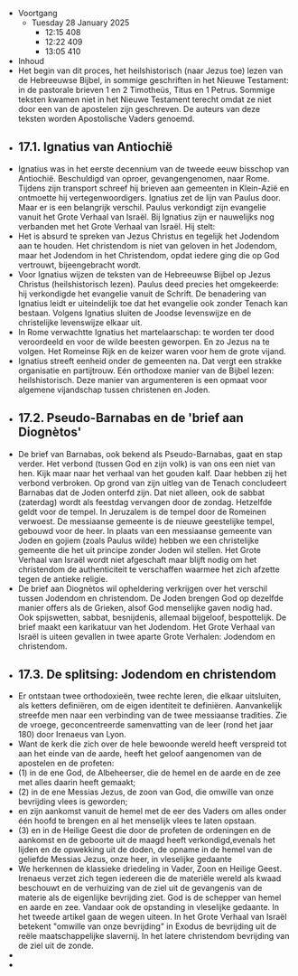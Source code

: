 - Voortgang
	- Tuesday 28 January 2025
		- 12:15 408
		- 12:22 409
		- 13:05 410
- Inhoud
- Het begin van dit proces, het heilshistorisch (naar Jezus toe) lezen van de Hebreeuwse Bijbel, in sommige geschriften in het Nieuwe Testament: in de pastorale brieven 1 en 2 Timotheüs, Titus en 1 Petrus. Sommige teksten kwamen niet in het Nieuwe Testament terecht omdat ze niet door een van de apostelen zijn geschreven. De auteurs van deze teksten worden Apostolische Vaders genoemd.
- ## 17.1. Ignatius van Antiochië
- Ignatius was in het eerste decennium van de tweede eeuw bisschop van Antiochië. Beschuldigd van oproer, gevangengenomen, naar Rome. Tijdens zijn transport schreef hij brieven aan gemeenten in Klein-Azië en ontmoette hij vertegenwoordigers. Ignatius zet de lijn van Paulus door. Maar er is een belangrijk verschil. Paulus verkondigt zijn evangelie vanuit het Grote Verhaal van Israël. Bij Ignatius zijn er nauwelijks nog verbanden met het Grote Verhaal van Israël. Hij stelt:
- Het is absurd te spreken van Jezus Christus
  en tegelijk het Jodendom aan te houden.
  Het christendom is niet van geloven in het Jodendom,
  maar het Jodendom in het Christendom,
  opdat iedere ging die op God vertrouwt, bijeengebracht wordt.
- Voor Ignatius wijzen de teksten van de Hebreeuwse Bijbel op Jezus Christus (heilshistorisch lezen). Paulus deed precies het omgekeerde: hij verkondigde het evangelie vanuit de Schrift. De benadering van Ignatius leidt er uiteindelijk toe dat het evangelie ook zonder Tenach kan bestaan. Volgens Ignatius sluiten de Joodse levenswijze en de christelijke levenswijze elkaar uit.
- In Rome verwachtte Ignatius het martelaarschap: te worden ter dood veroordeeld en voor de wilde beesten geworpen. En zo Jezus na te volgen. Het Romeinse Rijk en de keizer waren voor hem de grote vijand.
- Ignatius streeft eenheid onder de gemeenten na. Dat vergt een strakke organisatie en partijtrouw. Eén orthodoxe manier van de Bijbel lezen: heilshistorisch. Deze manier van argumenteren is een opmaat voor algemene vijandschap tussen christenen en Joden.
- ## 17.2. Pseudo-Barnabas en de 'brief aan Diognètos'
- De brief van Barnabas, ook bekend als Pseudo-Barnabas, gaat en stap verder. Het verbond (tussen God en zijn volk) is van ons een niet van hen. Kijk maar naar het verhaal van het gouden kalf. Daar hebben zij het verbond verbroken. Op grond van zijn uitleg van de Tenach concludeert Barnabas dat de Joden onterfd zijn. Dat niet alleen, ook de sabbat (zaterdag) wordt als feestdag vervangen door de zondag. Hetzelfde geldt voor de tempel. In Jeruzalem is de tempel door de Romeinen verwoest. De messiaanse gemeente is de nieuwe geestelijke tempel, gebouwd voor de heer. In plaats van een messiaanse gemeente van Joden en gojiem (zoals Paulus wilde) hebben we een christelijke gemeente die het uit principe zonder Joden wil stellen. Het Grote Verhaal van Israël wordt niet afgeschaft maar blijft nodig om het christendom de authenticiteit te verschaffen waarmee het zich afzette tegen de antieke religie.
- De brief aan Diognètos wil opheldering verkrijgen over het verschil tussen Jodendom en christendom. De Joden brengen God op dezelfde manier offers als de Grieken, alsof God menselijke gaven nodig had. Ook spijswetten, sabbat, besnijdenis, allemaal bijgeloof, bespottelijk. De brief maakt een karikatuur van het Jodendom. Het Grote Verhaal van Israël is uiteen gevallen in twee aparte Grote Verhalen: Jodendom en christendom.
- ## 17.3. De splitsing: Jodendom en christendom
- Er ontstaan twee orthodoxieën, twee rechte leren, die elkaar uitsluiten, als ketters definiëren, om de eigen identiteit te definiëren. Aanvankelijk streefde men naar een verbinding van de twee messiaanse tradities. Zie de vroege, geconcentreerde samenvatting van de leer (rond het jaar 180) door Irenaeus van Lyon.
- Want de kerk die zich over de hele bewoonde wereld heeft verspreid tot aan het einde van de aarde,
  heeft het geloof aangenomen van de apostelen en de profeten:
- (1) in de ene God, de Albeheerser,
  die de hemel en de aarde en de zee met alles daarin heeft gemaakt;
- (2) in de ene Messias Jezus, de zoon van God,
  die omwille van onze bevrijding vlees is geworden;
- en zijn aankomst vanuit de hemel met de eer des Vaders
  om alles onder één hoofd te brengen
  en al het menselijk vlees te laten opstaan.
- (3) en in de Heilige Geest
  die door de profeten de ordeningen en de aankomst en de geboorte uit de maagd heeft verkondigd,evenals het lijden en de opwekking uit de doden,
  de opname in de hemel van de geliefde Messias Jezus, onze heer,
  in vleselijke gedaante
- We herkennen de klassieke driedeling in Vader, Zoon en Heilige Geest. Irenaeus verzet zich tegen iedereen die de materiële wereld als kwaad beschouwt en de verhuizing van de ziel uit de gevangenis van de materie als de eigenlijke bevrijding ziet. God is de schepper van hemel en aarde en zee. Vandaar ook de opstanding in vleselijke gedaante. In het tweede artikel gaan de wegen uiteen. In het Grote Verhaal van Israël betekent "omwille van onze bevrijding" in Exodus de bevrijding uit de reële maatschappelijke slavernij. In het latere christendom bevrijding van de ziel uit de zonde.
-
-